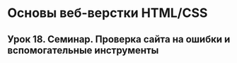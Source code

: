 # Основы веб-верстки HTML/CSS

## Урок 18. Семинар. Проверка сайта на ошибки и вспомогательные инструменты
